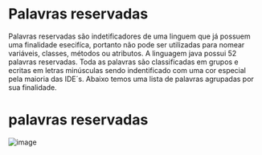 # Palavras reservadas
Palavras reservadas são indetificadores de uma linguem que já possuem uma finalidade esecifíca, portanto não pode ser utilizadas
para nomear variáveis, classes, métodos ou atributos.
A linguagem java possui 52 palavras reservadas. Toda as palavras são classificadas  em grupos e ecritas em letras minúsculas
sendo indentificado com uma cor especial pela maioria das IDE´s. Abaixo temos uma lista de palavras agrupadas por sua finalidade.
# palavras reservadas
![image](https://user-images.githubusercontent.com/115570591/197246223-90d74f7a-48f8-49c4-8861-15ab4d613759.png)
